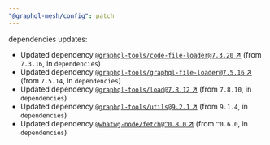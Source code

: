 ```yaml
---
"@graphql-mesh/config": patch
---
```

dependencies updates:
  - Updated dependency [`@graphql-tools/code-file-loader@7.3.20` ↗︎](https://www.npmjs.com/package/@graphql-tools/code-file-loader/v/7.3.20) (from `7.3.16`, in `dependencies`)
  - Updated dependency [`@graphql-tools/graphql-file-loader@7.5.16` ↗︎](https://www.npmjs.com/package/@graphql-tools/graphql-file-loader/v/7.5.16) (from `7.5.14`, in `dependencies`)
  - Updated dependency [`@graphql-tools/load@7.8.12` ↗︎](https://www.npmjs.com/package/@graphql-tools/load/v/7.8.12) (from `7.8.10`, in `dependencies`)
  - Updated dependency [`@graphql-tools/utils@9.2.1` ↗︎](https://www.npmjs.com/package/@graphql-tools/utils/v/9.2.1) (from `9.1.4`, in `dependencies`)
  - Updated dependency [`@whatwg-node/fetch@^0.8.0` ↗︎](https://www.npmjs.com/package/@whatwg-node/fetch/v/0.8.0) (from `^0.6.0`, in `dependencies`)
